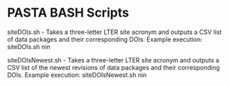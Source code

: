 # PASTA BASH Scripts

siteDOIs.sh        -  Takes a three-letter LTER site acronym and outputs a CSV list of data 
                      packages and their corresponding DOIs. 
                      Example execution:   siteDOIs.sh nin

siteDOIsNewest.sh  -  Takes a three-letter LTER site acronym and outputs a CSV list of the
                      newest revisions of data packages and their corresponding DOIs. 
                      Example execution:   siteDOIsNewest.sh nin
